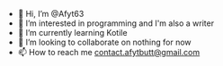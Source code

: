 - 👋 Hi, I’m @Afyt63
- 👀 I’m interested in programming and I'm also a writer
- 🌱 I’m currently learning Kotile
- 💞️ I’m looking to collaborate on nothing for now
- 📫 How to reach me contact.afytbutt@gmail.com

<!---
Afyt63/Afyt63 is a ✨ special ✨ repository because its `README.md` (this file) appears on your GitHub profile.
You can click the Preview link to take a look at your changes.
--->
